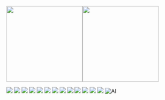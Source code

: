 <img align="" height="200px" src="https://github-readme-stats.vercel.app/api?username=chenlanqing&hide_title=true&hide_border=true&show_icons=true&include_all_commits=true&line_height=21&theme=ambient_gradient" /><img align="" height="200px" src="https://github-readme-stats.vercel.app/api/top-langs/?username=chenlanqing&hide_title=true&hide_border=true&theme=ambient_gradient&layout=donut&locale=es" />

![](https://img.shields.io/badge/-Linux-FCC624?style=flat&logo=linux&logoColor=000)
![](https://img.shields.io/badge/-Java-4C7491?style=flat&logo=java&logoColor=fff)
![](https://img.shields.io/badge/-Python-3e74a2?style=flat&logo=Python&logoColor=fff)
![](https://img.shields.io/badge/-C-A8B9CC?style=flat&logo=c&logoColor=fff)
![](https://img.shields.io/badge/-MySQL-4479A1?style=flat&logo=MySQL&logoColor=fff)
![](https://img.shields.io/badge/-Redis-DC382D?style=flat&logo=Redis&logoColor=fff)
![](https://img.shields.io/badge/-Spring-5FB832?style=flat&logo=Spring&logoColor=fff)
![](https://img.shields.io/badge/-Docker-2496ED?style=flat&logo=Docker&logoColor=fff)
![](https://img.shields.io/badge/-Kubernetes-326CE5?style=flat&logo=kubernetes&logoColor=fff)
![](https://img.shields.io/badge/-Git-E84E31?style=flat&logo=Git&logoColor=fff)
![](https://img.shields.io/badge/-Kafka-231F20?style=flat&logo=apache-kafka&logoColor=fff)
![](https://img.shields.io/badge/-Elasticsearch-005571?style=flat&logo=elasticsearch&logoColor=fff)
![](https://img.shields.io/badge/-React-61DAFB?style=flat&logo=react&logoColor=fff)
![AI](https://img.shields.io/badge/-AI-00BFFF?style=flat&logo=ai&logoColor=fff)
